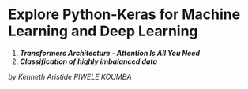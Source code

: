 # Explore Python-Keras for Machine Learning and Deep Learning

1. <b><i>Transformers Architecture - Attention Is All You Need</i></b><br>
2. <b><i>Classification of highly imbalanced data</i></b><br>

<right><i>by Kenneth Aristide PIWELE KOUMBA</i></right>
